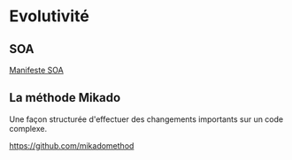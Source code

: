 # Evolutivité

## SOA

[Manifeste SOA](http://www.soa-manifesto.org/default_fr.html)


## La méthode Mikado

Une façon structurée d'effectuer des changements importants sur un code complexe.

https://github.com/mikadomethod